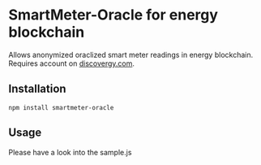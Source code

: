 # SmartMeter-Oracle for energy blockchain

Allows anonymized oraclized smart meter readings in energy blockchain. Requires account on [discovergy.com](discovergy.com).

## Installation
```
npm install smartmeter-oracle
```

## Usage
Please have a look into the sample.js

